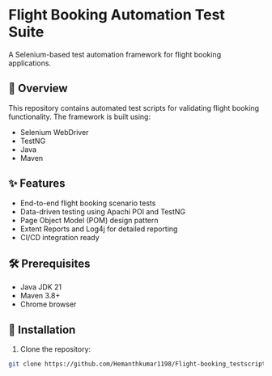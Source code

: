 # Flight Booking Automation Test Suite

A Selenium-based test automation framework for flight booking applications.

## 📌 Overview
This repository contains automated test scripts for validating flight booking functionality. The framework is built using:
- Selenium WebDriver
- TestNG
- Java
- Maven

## ✨ Features
- End-to-end flight booking scenario tests
- Data-driven testing using Apachi POI and TestNG
- Page Object Model (POM) design pattern
- Extent Reports and Log4j for detailed reporting
- CI/CD integration ready

## 🛠️ Prerequisites
- Java JDK 21
- Maven 3.8+
- Chrome browser
  
## 🚀 Installation
1. Clone the repository:
```bash
git clone https://github.com/Hemanthkumar1198/Flight-booking_testscript.git
